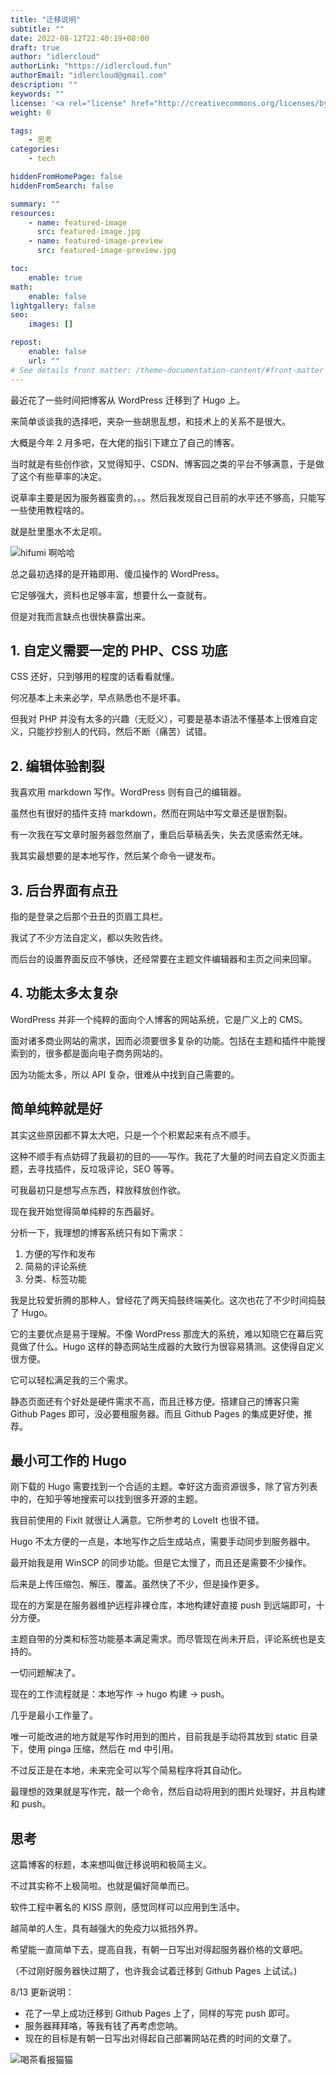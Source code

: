 ```yaml
---
title: "迁移说明"
subtitle: ""
date: 2022-08-12T22:40:19+08:00
draft: true
author: "idlercloud"
authorLink: "https://idlercloud.fun"
authorEmail: "idlercloud@gmail.com"
description: ""
keywords: ""
license: '<a rel="license" href="http://creativecommons.org/licenses/by/4.0/"><img alt="知识共享许可协议" style="border-width:0" src="https://i.creativecommons.org/l/by/4.0/88x31.png" /></a>'
weight: 0

tags:
    - 思考
categories:
    - tech

hiddenFromHomePage: false
hiddenFromSearch: false

summary: ""
resources:
    - name: featured-image
      src: featured-image.jpg
    - name: featured-image-preview
      src: featured-image-preview.jpg

toc:
    enable: true
math:
    enable: false
lightgallery: false
seo:
    images: []

repost:
    enable: false
    url: ""
# See details front matter: /theme-documentation-content/#front-matter
---
```


最近花了一些时间把博客从 WordPress 迁移到了 Hugo 上。

来简单谈谈我的选择吧，夹杂一些胡思乱想，和技术上的关系不是很大。

<!--more-->

大概是今年 2 月多吧，在大佬的指引下建立了自己的博客。

当时就是有些创作欲，又觉得知乎、CSDN、博客园之类的平台不够满意，于是做了这个有些草率的决定。

说草率主要是因为服务器蛮贵的。。。然后我发现自己目前的水平还不够高，只能写一些使用教程啥的。

就是肚里墨水不太足呗。

![hifumi 啊哈哈](/memes/hifumi-ahaha.jpg "啊哈哈")

总之最初选择的是开箱即用、傻瓜操作的 WordPress。

它足够强大，资料也足够丰富，想要什么一查就有。

但是对我而言缺点也很快暴露出来。

## 1. 自定义需要一定的 PHP、CSS 功底

CSS 还好，只到够用的程度的话看看就懂。

何况基本上未来必学，早点熟悉也不是坏事。

但我对 PHP 并没有太多的兴趣（无贬义），可要是基本语法不懂基本上很难自定义，只能抄抄别人的代码，然后不断（痛苦）试错。

## 2. 编辑体验割裂

我喜欢用 markdown 写作。WordPress 则有自己的编辑器。

虽然也有很好的插件支持 markdown，然而在网站中写文章还是很割裂。

有一次我在写文章时服务器忽然崩了，重启后草稿丢失，失去灵感索然无味。

我其实最想要的是本地写作，然后某个命令一键发布。

## 3. 后台界面有点丑

指的是登录之后那个丑丑的页眉工具栏。

我试了不少方法自定义，都以失败告终。

而后台的设置界面反应不够快，还经常要在主题文件编辑器和主页之间来回窜。

## 4. 功能太多太复杂

WordPress 并非一个纯粹的面向个人博客的网站系统，它是广义上的 CMS。

面对诸多商业网站的需求，因而必须要很多复杂的功能。包括在主题和插件中能搜索到的，很多都是面向电子商务网站的。

因为功能太多，所以 API 复杂，很难从中找到自己需要的。

## 简单纯粹就是好

其实这些原因都不算太大吧，只是一个个积累起来有点不顺手。

这种不顺手有点妨碍了我最初的目的——写作。我花了大量的时间去自定义页面主题，去寻找插件，反垃圾评论，SEO 等等。

可我最初只是想写点东西，释放释放创作欲。

现在我开始觉得简单纯粹的东西最好。

分析一下，我理想的博客系统只有如下需求：

1. 方便的写作和发布
2. 简易的评论系统
3. 分类、标签功能

我是比较爱折腾的那种人，曾经花了两天捣鼓终端美化。这次也花了不少时间捣鼓了 Hugo。

它的主要优点是易于理解。不像 WordPress 那庞大的系统，难以知晓它在幕后究竟做了什么。Hugo 这样的静态网站生成器的大致行为很容易猜测。这使得自定义很方便。

它可以轻松满足我的三个需求。

静态页面还有个好处是硬件需求不高，而且迁移方便。搭建自己的博客只需 Github Pages 即可，没必要租服务器。而且 Github Pages 的集成更好使，推荐。

## 最小可工作的 Hugo

刚下载的 Hugo 需要找到一个合适的主题。幸好这方面资源很多，除了官方列表中的，在知乎等地搜索可以找到很多开源的主题。

我目前使用的 FixIt 就很让人满意。它所参考的 LoveIt 也很不错。

Hugo 不太方便的一点是，本地写作之后生成站点，需要手动同步到服务器中。

最开始我是用 WinSCP 的同步功能。但是它太慢了，而且还是需要不少操作。

后来是上传压缩包、解压、覆盖。虽然快了不少，但是操作更多。

现在的方案是在服务器维护远程非裸仓库，本地构建好直接 push 到远端即可，十分方便。

主题自带的分类和标签功能基本满足需求。而尽管现在尚未开启，评论系统也是支持的。

一切问题解决了。

现在的工作流程就是：本地写作 -> hugo 构建 -> push。

几乎是最小工作量了。

唯一可能改进的地方就是写作时用到的图片，目前我是手动将其放到 static 目录下，使用 pinga 压缩，然后在 md 中引用。

不过反正是在本地，未来完全可以写个简易程序将其自动化。

最理想的效果就是写作完，敲一个命令，然后自动将用到的图片处理好，并且构建和 push。

## 思考

这篇博客的标题，本来想叫做迁移说明和极简主义。

不过其实称不上极简啦。也就是偏好简单而已。

软件工程中著名的 KISS 原则，感觉同样可以应用到生活中。

越简单的人生，具有越强大的免疫力以抵挡外界。

希望能一直简单下去，提高自我，有朝一日写出对得起服务器价格的文章吧。

（不过刚好服务器快过期了，也许我会试着迁移到 Github Pages 上试试。)

8/13 更新说明：

- 花了一早上成功迁移到 Github Pages 上了，同样的写完 push 即可。
- 服务器拜拜咯，等我有钱了再考虑您呐。
- 现在的目标是有朝一日写出对得起自己部署网站花费的时间的文章了。

![喝茶看报猫猫](/memes/tea-newspaper-cat.jpg)
